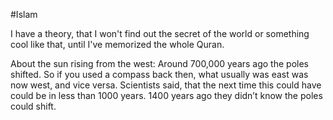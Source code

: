 #Islam 

I have a theory, that I won't find out the secret of the world or something cool like that, until I've memorized the whole Quran.


About the sun rising from the west:
	Around 700,000 years ago the poles shifted. So if you used a compass back then, what usually was east was now west, and vice versa. Scientists said, that the next time this could have could be in less than 1000 years. 1400 years ago they didn’t know the poles could shift.